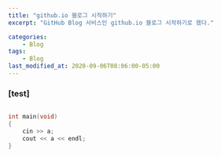 ```yaml
---
title: "github.io 블로그 시작하기"
excerpt: "GitHub Blog 서비스인 github.io 블로그 시작하기로 했다."

categories:
    - Blog
tags:
    - Blog
last_modified_at: 2020-09-06T08:06:00-05:00
---
```


### [test]

```cpp

int main(void)
{
    cin >> a;
    cout << a << endl;
}
```